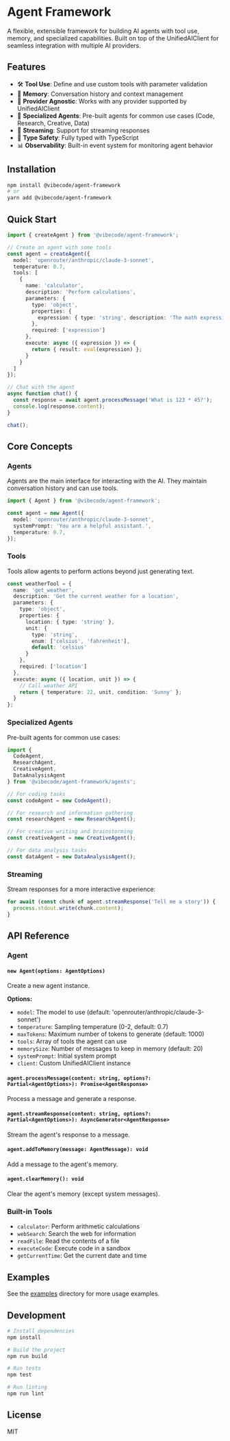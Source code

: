# Agent Framework

A flexible, extensible framework for building AI agents with tool use, memory, and specialized capabilities. Built on top of the UnifiedAIClient for seamless integration with multiple AI providers.

## Features

- 🛠️ **Tool Use**: Define and use custom tools with parameter validation
- 🧠 **Memory**: Conversation history and context management
- 🔌 **Provider Agnostic**: Works with any provider supported by UnifiedAIClient
- 🎯 **Specialized Agents**: Pre-built agents for common use cases (Code, Research, Creative, Data)
- 🔄 **Streaming**: Support for streaming responses
- 🧪 **Type Safety**: Fully typed with TypeScript
- 📊 **Observability**: Built-in event system for monitoring agent behavior

## Installation

```bash
npm install @vibecode/agent-framework
# or
yarn add @vibecode/agent-framework
```

## Quick Start

```typescript
import { createAgent } from '@vibecode/agent-framework';

// Create an agent with some tools
const agent = createAgent({
  model: 'openrouter/anthropic/claude-3-sonnet',
  temperature: 0.7,
  tools: [
    {
      name: 'calculator',
      description: 'Perform calculations',
      parameters: {
        type: 'object',
        properties: {
          expression: { type: 'string', description: 'The math expression to evaluate' }
        },
        required: ['expression']
      },
      execute: async ({ expression }) => {
        return { result: eval(expression) };
      }
    }
  ]
});

// Chat with the agent
async function chat() {
  const response = await agent.processMessage('What is 123 * 45?');
  console.log(response.content);
}

chat();
```

## Core Concepts

### Agents

Agents are the main interface for interacting with the AI. They maintain conversation history and can use tools.

```typescript
import { Agent } from '@vibecode/agent-framework';

const agent = new Agent({
  model: 'openrouter/anthropic/claude-3-sonnet',
  systemPrompt: 'You are a helpful assistant.',
  temperature: 0.7,
});
```

### Tools

Tools allow agents to perform actions beyond just generating text.

```typescript
const weatherTool = {
  name: 'get_weather',
  description: 'Get the current weather for a location',
  parameters: {
    type: 'object',
    properties: {
      location: { type: 'string' },
      unit: { 
        type: 'string',
        enum: ['celsius', 'fahrenheit'],
        default: 'celsius'
      }
    },
    required: ['location']
  },
  execute: async ({ location, unit }) => {
    // Call weather API
    return { temperature: 22, unit, condition: 'Sunny' };
  }
};
```

### Specialized Agents

Pre-built agents for common use cases:

```typescript
import { 
  CodeAgent, 
  ResearchAgent, 
  CreativeAgent, 
  DataAnalysisAgent 
} from '@vibecode/agent-framework/agents';

// For coding tasks
const codeAgent = new CodeAgent();

// For research and information gathering
const researchAgent = new ResearchAgent();

// For creative writing and brainstorming
const creativeAgent = new CreativeAgent();

// For data analysis tasks
const dataAgent = new DataAnalysisAgent();
```

### Streaming

Stream responses for a more interactive experience:

```typescript
for await (const chunk of agent.streamResponse('Tell me a story')) {
  process.stdout.write(chunk.content);
}
```

## API Reference

### Agent

#### `new Agent(options: AgentOptions)`

Create a new agent instance.

**Options:**
- `model`: The model to use (default: 'openrouter/anthropic/claude-3-sonnet')
- `temperature`: Sampling temperature (0-2, default: 0.7)
- `maxTokens`: Maximum number of tokens to generate (default: 1000)
- `tools`: Array of tools the agent can use
- `memorySize`: Number of messages to keep in memory (default: 20)
- `systemPrompt`: Initial system prompt
- `client`: Custom UnifiedAIClient instance

#### `agent.processMessage(content: string, options?: Partial<AgentOptions>): Promise<AgentResponse>`

Process a message and generate a response.

#### `agent.streamResponse(content: string, options?: Partial<AgentOptions>): AsyncGenerator<AgentResponse>`

Stream the agent's response to a message.

#### `agent.addToMemory(message: AgentMessage): void`

Add a message to the agent's memory.

#### `agent.clearMemory(): void`

Clear the agent's memory (except system messages).

### Built-in Tools

- `calculator`: Perform arithmetic calculations
- `webSearch`: Search the web for information
- `readFile`: Read the contents of a file
- `executeCode`: Execute code in a sandbox
- `getCurrentTime`: Get the current date and time

## Examples

See the [examples](./examples) directory for more usage examples.

## Development

```bash
# Install dependencies
npm install

# Build the project
npm run build

# Run tests
npm test

# Run linting
npm run lint
```

## License

MIT

